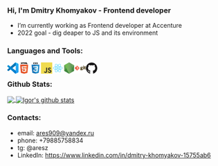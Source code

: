 ### Hi, I'm Dmitry Khomyakov - Frontend developer

- I’m currently working as Frontend developer at Accenture
- 2022 goal - dig deaper to JS and its environment


### Languages and Tools:

<img align="left" alt="Visual Studio Code" width="26px" src="https://raw.githubusercontent.com/github/explore/80688e429a7d4ef2fca1e82350fe8e3517d3494d/topics/visual-studio-code/visual-studio-code.png" />
<img align="left" alt="HTML5" width="26px" src="https://raw.githubusercontent.com/github/explore/80688e429a7d4ef2fca1e82350fe8e3517d3494d/topics/html/html.png" />
<img align="left" alt="CSS3" width="26px" src="https://raw.githubusercontent.com/github/explore/80688e429a7d4ef2fca1e82350fe8e3517d3494d/topics/css/css.png" />
<img align="left" alt="JavaScript" width="26px" src="https://raw.githubusercontent.com/github/explore/80688e429a7d4ef2fca1e82350fe8e3517d3494d/topics/javascript/javascript.png" />
<img align="left" alt="React" width="26px" src="https://raw.githubusercontent.com/github/explore/80688e429a7d4ef2fca1e82350fe8e3517d3494d/topics/react/react.png" />
<img align="left" alt="Node.js" width="26px" src="https://raw.githubusercontent.com/github/explore/80688e429a7d4ef2fca1e82350fe8e3517d3494d/topics/nodejs/nodejs.png" />
<img align="left" alt="Git" width="26px" src="https://raw.githubusercontent.com/github/explore/80688e429a7d4ef2fca1e82350fe8e3517d3494d/topics/git/git.png" />
<img align="left" alt="GitHub" width="26px" src="https://raw.githubusercontent.com/github/explore/78df643247d429f6cc873026c0622819ad797942/topics/github/github.png" />

<br />

### Github Stats:

<a href="https://github.com/ares909">
  <img align="center" src="https://github-readme-stats.vercel.app/api/top-langs/?username=ares909&theme=light&hide_langs_below=1" />
</a>
<a href="https://github.com/ares909">
 <img align="center" src="https://github-readme-stats.vercel.app/api?username=ares909&show_icons=true&theme=light&line_height=27" alt="Igor's github stats"/>
</a>

### Contacts:
* email: ares909@yandex.ru
* phone: +79885758834
* tg: @aresz
* LinkedIn: https://www.linkedin.com/in/dmitry-khomyakov-15755ab6



